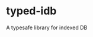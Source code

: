 <!-- vim: set ts=2 et sw=2 sts=2 fileencoding=utf-8 fileformat=unix: -->
# typed-idb

A typesafe library for indexed DB
